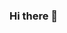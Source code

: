 ### Hi there 👋

<!--
**faizhameed/faizhameed** is a ✨ _special_ ✨ repository because its `README.md` (this file) appears on your GitHub profile.

Here are some ideas to get you started:

- 🔭 I’m currently working on Nodejs and React Typescript
- 🌱 I’m currently learning Typescript and AWS
- 👯 I’m looking to collaborate on any React and Nodejs projects
- 💬 See my projects
- 📫 How to reach me: faizhameedv@gmail.com
-->
